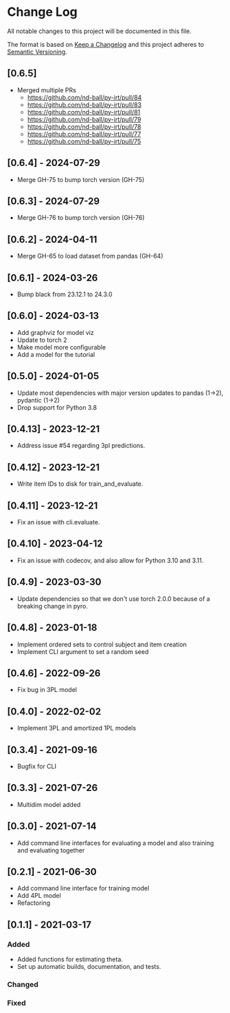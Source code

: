 # Change Log
All notable changes to this project will be documented in this file.
 
The format is based on [Keep a Changelog](http://keepachangelog.com/)
and this project adheres to [Semantic Versioning](http://semver.org/).


## [0.6.5]

- Merged multiple PRs 
    - https://github.com/nd-ball/py-irt/pull/84
    - https://github.com/nd-ball/py-irt/pull/83
    - https://github.com/nd-ball/py-irt/pull/81
    - https://github.com/nd-ball/py-irt/pull/79
    - https://github.com/nd-ball/py-irt/pull/78
    - https://github.com/nd-ball/py-irt/pull/77
    - https://github.com/nd-ball/py-irt/pull/75

## [0.6.4] - 2024-07-29

- Merge GH-75 to bump torch version (GH-75)


## [0.6.3] - 2024-07-29

- Merge GH-76 to bump torch version (GH-76)


## [0.6.2] - 2024-04-11

- Merge GH-65 to load dataset from pandas (GH-64)

## [0.6.1] - 2024-03-26

- Bump black from 23.12.1 to 24.3.0

## [0.6.0] - 2024-03-13

- Add graphviz for model viz
- Update to torch 2
- Make model more configurable
- Add a model for the tutorial

## [0.5.0] - 2024-01-05

- Update most dependencies with major version updates to pandas (1->2), pydantic (1->2)
- Drop support for Python 3.8

## [0.4.13] - 2023-12-21

- Address issue #54 regarding 3pl predictions. 

## [0.4.12] - 2023-12-21

- Write item IDs to disk for train_and_evaluate. 

## [0.4.11] - 2023-12-21

- Fix an issue with cli.evaluate.

## [0.4.10] - 2023-04-12

- Fix an issue with codecov, and also allow for Python 3.10 and 3.11.

## [0.4.9] - 2023-03-30

- Update dependencies so that we don't use torch 2.0.0 because of a breaking change in pyro.

## [0.4.8] - 2023-01-18

- Implement ordered sets to control subject and item creation
- Implement CLI argument to set a random seed

## [0.4.6] - 2022-09-26

- Fix bug in 3PL model

## [0.4.0] - 2022-02-02

- Implement 3PL and amortized 1PL models

## [0.3.4] - 2021-09-16

- Bugfix for CLI

## [0.3.3] - 2021-07-26

- Multidim model added

## [0.3.0] - 2021-07-14

- Add command line interfaces for evaluating a model and also training and evaluating together

## [0.2.1] - 2021-06-30

- Add command line interface for training model 
- Add 4PL model 
- Refactoring 

## [0.1.1] - 2021-03-17
 
### Added

- Added functions for estimating theta.
- Set up automatic builds, documentation, and tests.
    
### Changed
 
### Fixed
 
